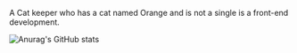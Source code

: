 A Cat keeper who has a cat named Orange and is not a single is a front-end development.

![Anurag's GitHub stats](https://github-readme-stats.vercel.app/api?username=jelly38214&show_icons=true&theme=tokyonight)

<!--
**Jelly38214/Jelly38214** is a ✨ _special_ ✨ repository because its `README.md` (this file) appears on your GitHub profile.

Here are some ideas to get you started:

- 🔭 I’m currently working on ...
- 🌱 I’m currently learning ...
- 👯 I’m looking to collaborate on ...
- 🤔 I’m looking for help with ...
- 💬 Ask me about ...
- 📫 How to reach me: ...
- 😄 Pronouns: ...
- ⚡ Fun fact: ...
-->
